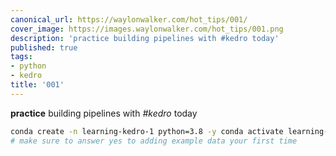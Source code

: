 ```yaml
---
canonical_url: https://waylonwalker.com/hot_tips/001/
cover_image: https://images.waylonwalker.com/hot_tips/001.png
description: 'practice building pipelines with #kedro today'
published: true
tags:
- python
- kedro
title: '001'
---
```


**practice** building pipelines with _#kedro_ today
``` bash
conda create -n learning-kedro-1 python=3.8 -y conda activate learning-kedro-1 pip install kedro kedro-viz kedro new
# make sure to answer yes to adding example data your first time
```